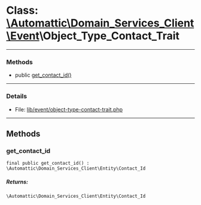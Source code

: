 # Class: [\Automattic](../namespaces/automattic.md)[\Domain_Services_Client](../namespaces/automattic-domain-services-client.md)[\Event](../namespaces/automattic-domain-services-client-event.md)\Object_Type_Contact_Trait


---

### Methods

* public [get_contact_id()](#method_get_contact_id)

---

### Details

* File: [lib/event/object-type-contact-trait.php](../../lib/event/object-type-contact-trait.php)

---

## Methods

<a id="method_get_contact_id"></a>
### get_contact_id

```
final public get_contact_id() : \Automattic\Domain_Services_Client\Entity\Contact_Id
```

##### Returns:

```
\Automattic\Domain_Services_Client\Entity\Contact_Id
```
